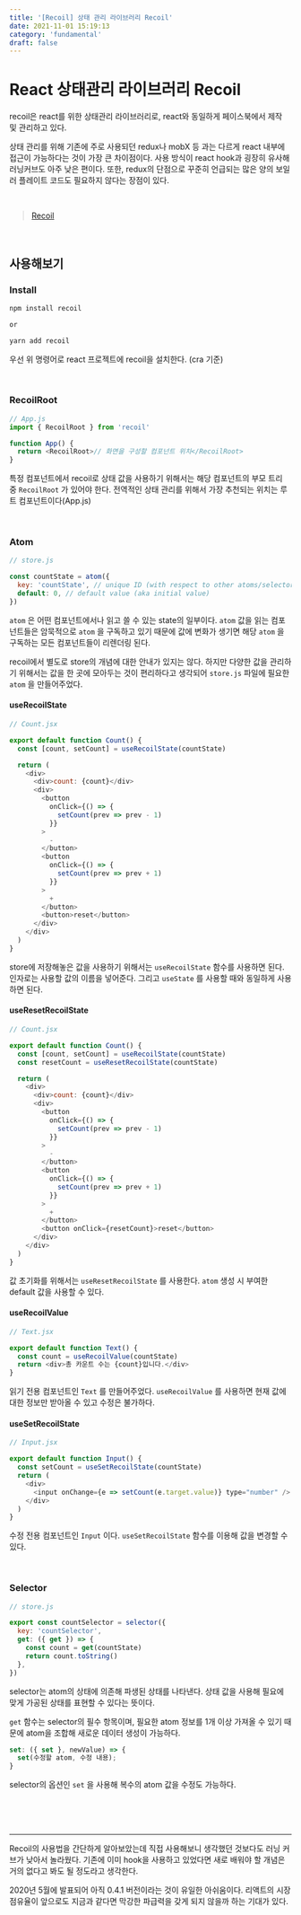 ```yaml
---
title: '[Recoil] 상태 관리 라이브러리 Recoil'
date: 2021-11-01 15:19:13
category: 'fundamental'
draft: false
---
```


# React 상태관리 라이브러리 Recoil

recoil은 react를 위한 상태관리 라이브러리로, react와 동일하게 페이스북에서 제작 및 관리하고 있다.

상태 관리를 위해 기존에 주로 사용되던 redux나 mobX 등 과는 다르게 react 내부에 접근이 가능하다는 것이 가장 큰 차이점이다. 사용 방식이 react hook과 굉장히 유사해 러닝커브도 아주 낮은 편이다. 또한, redux의 단점으로 꾸준히 언급되는 많은 양의 보일러 플레이트 코드도 필요하지 않다는 장점이 있다.

<br />

> [Recoil](https://recoiljs.org/ko/)

<br />

## 사용해보기

### Install

```javascript
npm install recoil

or

yarn add recoil
```

우선 위 명령어로 react 프로젝트에 recoil을 설치한다. (cra 기준)

<br />

### RecoilRoot

```javascript
// App.js
import { RecoilRoot } from 'recoil'

function App() {
  return <RecoilRoot>// 화면을 구성할 컴포넌트 위치</RecoilRoot>
}
```

특정 컴포넌트에서 recoil로 상태 값을 사용하기 위해서는 해당 컴포넌트의 부모 트리 중 `RecoilRoot` 가 있어야 한다. 전역적인 상태 관리를 위해서 가장 추천되는 위치는 루트 컴포넌트이다(App.js)

<br />

### Atom

```javascript
// store.js

const countState = atom({
  key: 'countState', // unique ID (with respect to other atoms/selectors)
  default: 0, // default value (aka initial value)
})
```

`atom` 은 어떤 컴포넌트에서나 읽고 쓸 수 있는 state의 일부이다. `atom` 값을 읽는 컴포넌트들은 암묵적으로 `atom` 을 구독하고 있기 때문에 값에 변화가 생기면 해당 `atom` 을 구독하는 모든 컴포넌트들이 리렌더링 된다.

recoil에서 별도로 store의 개념에 대한 안내가 있지는 않다. 하지만 다양한 값을 관리하기 위해서는 값을 한 곳에 모아두는 것이 편리하다고 생각되어 `store.js` 파일에 필요한 `atom` 을 만들어주었다.

#### useRecoilState

```javascript
// Count.jsx

export default function Count() {
  const [count, setCount] = useRecoilState(countState)

  return (
    <div>
      <div>count: {count}</div>
      <div>
        <button
          onClick={() => {
            setCount(prev => prev - 1)
          }}
        >
          -
        </button>
        <button
          onClick={() => {
            setCount(prev => prev + 1)
          }}
        >
          +
        </button>
        <button>reset</button>
      </div>
    </div>
  )
}
```

store에 저장해놓은 값을 사용하기 위해서는 `useRecoilState` 함수를 사용하면 된다. 인자로는 사용할 값의 이름을 넣어준다. 그리고 `useState` 를 사용할 때와 동일하게 사용하면 된다.

#### useResetRecoilState

```javascript
// Count.jsx

export default function Count() {
  const [count, setCount] = useRecoilState(countState)
  const resetCount = useResetRecoilState(countState)

  return (
    <div>
      <div>count: {count}</div>
      <div>
        <button
          onClick={() => {
            setCount(prev => prev - 1)
          }}
        >
          -
        </button>
        <button
          onClick={() => {
            setCount(prev => prev + 1)
          }}
        >
          +
        </button>
        <button onClick={resetCount}>reset</button>
      </div>
    </div>
  )
}
```

값 초기화를 위해서는 `useResetRecoilState` 를 사용한다. `atom` 생성 시 부여한 default 값을 사용할 수 있다.

#### useRecoilValue

```javascript
// Text.jsx

export default function Text() {
  const count = useRecoilValue(countState)
  return <div>총 카운트 수는 {count}입니다.</div>
}
```

읽기 전용 컴포넌트인 `Text` 를 만들어주었다. `useRecoilValue` 를 사용하면 현재 값에 대한 정보만 받아올 수 있고 수정은 불가하다.

#### useSetRecoilState

```javascript
// Input.jsx

export default function Input() {
  const setCount = useSetRecoilState(countState)
  return (
    <div>
      <input onChange={e => setCount(e.target.value)} type="number" />
    </div>
  )
}
```

수정 전용 컴포넌트인 `Input` 이다. `useSetRecoilState` 함수를 이용해 값을 변경할 수 있다.

<br />

### Selector

```javascript
// store.js

export const countSelector = selector({
  key: 'countSelector',
  get: ({ get }) => {
    const count = get(countState)
    return count.toString()
  },
})
```

selector는 atom의 상태에 의존해 파생된 상태를 나타낸다. 상태 값을 사용해 필요에 맞게 가공된 상태를 표현할 수 있다는 뜻이다.

`get` 함수는 selector의 필수 항목이며, 필요한 atom 정보를 1개 이상 가져올 수 있기 때문에 atom을 조합해 새로운 데이터 생성이 가능하다.

```javascript
set: ({ set }, newValue) => {
  set(수정할 atom, 수정 내용);
}
```

selector의 옵션인 `set` 을 사용해 복수의 atom 값을 수정도 가능하다.

<br />
<br />
<br />

<hr />
Recoil의 사용법을 간단하게 알아보았는데 직접 사용해보니 생각했던 것보다도 러닝 커브가 낮아서 놀라웠다. 기존에 이미 hook을 사용하고 있었다면 새로 배워야 할 개념은 거의 없다고 봐도 될 정도라고 생각한다.

2020년 5월에 발표되어 아직 0.4.1 버전이라는 것이 유일한 아쉬움이다. 리액트의 시장점유율이 앞으로도 지금과 같다면 막강한 파급력을 갖게 되지 않을까 하는 기대가 있다.

<br/>
<br/>
<br/>
<br/>
